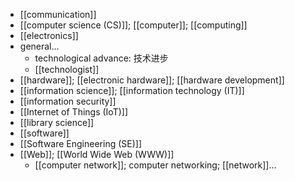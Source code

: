 - [[communication]]
- [[computer science (CS)]]; [[computer]]; [[computing]]
- [[electronics]]
- general...
    - technological advance: 技术进步 
    - [[technologist]]
- [[hardware]]; [[electronic hardware]]; [[hardware development]]
- [[information science]]; [[information technology (IT)]]
- [[information security]]
- [[Internet of Things (IoT)]]
- [[library science]]
- [[software]]
- [[Software Engineering (SE)]]
- [[Web]]; [[World Wide Web (WWW)]]
    - [[computer network]]; computer networking; [[network]]...
